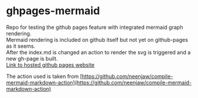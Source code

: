 # ghpages-mermaid
Repo for testing the github pages feature with integrated mermaid graph rendering.  
Mermaid rendering is included on github itself but not yet on github-pages as it seems.  
After the index.md is changed an action to render the svg is triggered and a new gh-page is built.  
[Link to hosted github pages website](https://tobdos.github.io/ghpages-mermaid/)

The action used is taken from [https://github.com/neenjaw/compile-mermaid-markdown-action](https://github.com/neenjaw/compile-mermaid-markdown-action)


